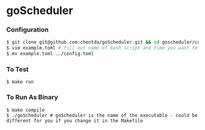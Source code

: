# goScheduler

### Configuration
``` bash
$ git clone git@github.com:chentda/goScheduler.git && cd goscheduler/config/
$ vim example.toml # fill out name of bash script and time you want to schedule it to run
$ mv example.toml ../config.toml 
```

### To Test
``` base
$ make run
```

### To Run As Binary
```
$ make compile
$ ./goScheduler # goScheduler is the name of the executable - could be different for you if you change it in the Makefile
```
